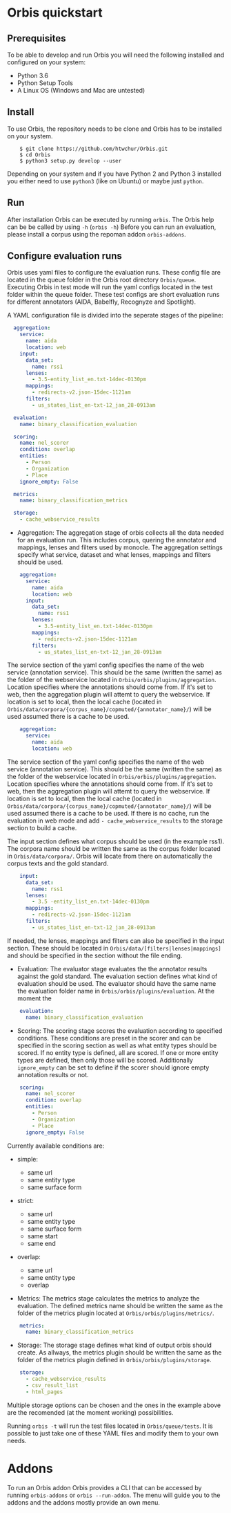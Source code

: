Orbis quickstart
================

Prerequisites
-------------
To be able to develop and run Orbis you will need the following installed and
configured on your system:
- Python 3.6
- Python Setup Tools
- A Linux OS (Windows and Mac are untested)


Install
-------
To use Orbis, the repository needs to be clone and Orbis has to be installed on your system.

```shell
    $ git clone https://github.com/htwchur/Orbis.git
    $ cd Orbis
    $ python3 setup.py develop --user
```

Depending on your system and if you have Python 2 and Python 3 installed you either need to use ```python3``` (like on Ubuntu) or maybe just ```python```.

Run
---

After installation Orbis can be executed by running ```orbis```. The Orbis help can be be called by using ```-h``` (```orbis -h```)
Before you can run an evaluation, please install a corpus using the repoman addon ```orbis-addons```.

Configure evaluation runs
-------------------------
Orbis uses yaml files to configure the evaluation runs. These config file are located in the queue folder in the Orbis root directory ```Orbis/queue```.
Executing Orbis in test mode will run the yaml configs located in the test folder within the queue folder. These test configs are short evaluation runs for different annotators (AIDA, Babelfly, Recognyze and Spotlight).

A YAML configuration file is divided into the seperate stages of the pipeline:

```yaml
  aggregation:
    service:
      name: aida
      location: web
    input:
      data_set:
        name: rss1
      lenses:
        - 3.5-entity_list_en.txt-14dec-0130pm
      mappings:
        - redirects-v2.json-15dec-1121am
      filters:
        - us_states_list_en-txt-12_jan_28-0913am

  evaluation:
    name: binary_classification_evaluation

  scoring:
    name: nel_scorer
    condition: overlap
    entities:
      - Person
      - Organization
      - Place
    ignore_empty: False

  metrics:
    name: binary_classification_metrics

  storage:
    - cache_webservice_results
```

- Aggregation: The aggregation stage of orbis collects all the data needed for an evaluation run. This includes corpus, quering the annotator and mappings, lenses and filters used by monocle. The aggregation settings specify what service, dataset and what lenses, mappings and filters should be used.

```yaml
    aggregation:
      service:
        name: aida
        location: web
      input:
        data_set:
          name: rss1
        lenses:
          - 3.5-entity_list_en.txt-14dec-0130pm
        mappings:
          - redirects-v2.json-15dec-1121am
        filters:
          - us_states_list_en-txt-12_jan_28-0913am
```

The service section of the yaml config specifies the name of the web service (annotation service). This should be the same (written the same) as the folder of the webservice located in ```Orbis/orbis/plugins/aggregation```.
Location specifies where the annotations should come from. If it's set to web, then the aggregation plugin will attemt to query the webservice. If location is set to local, then the local cache (located in ```Orbis/data/corpora/{corpus_name}/copmuted/{annotator_name}/```) will be used assumed there is a cache to be used.

``` yaml
    aggregation:
      service:
        name: aida
        location: web
```

The service section of the yaml config specifies the name of the web service (annotation service). This should be the same (written the same) as the folder of the webservice located in ```Orbis/orbis/plugins/aggregation```.
Location specifies where the annotations should come from. If it's set to web, then the aggregation plugin will attemt to query the webservice. If location is set to local, then the local cache (located in ```Orbis/data/corpora/{corpus_name}/copmuted/{annotator_name}/```) will be used assumed there is a cache to be used.
If there is no cache, run the evaluation in web mode and add ```- cache_webservice_results``` to the storage section to build a cache.

The input section defines what corpus should be used (in the example rss1). The corpora name should be written the same as the corpus folder located in ```Orbis/data/corpora/```.
Orbis will locate from there on automatically the corpus texts and the gold standard.

```yaml
    input:
      data_set:
        name: rss1
      lenses:
        - 3.5 -entity_list_en.txt-14dec-0130pm
      mappings:
        - redirects-v2.json-15dec-1121am
      filters:
        - us_states_list_en-txt-12_jan_28-0913am
```

If needed, the lenses, mappings and filters can also be specified in the input section. These should be located in ```Orbis/data/[filters|lenses|mappings]``` and should be specified in the section without the file ending.


- Evaluation: The evaluator stage evaluates the the annotator results against the gold standard. The evaluation section defines what kind of evaluation should be used. The evaluator should have the same name the evaluation folder name in ```Orbis/orbis/plugins/evaluation```. At the moment the

```yaml
    evaluation:
      name: binary_classification_evaluation
```

- Scoring: The scoring stage scores the evaluation according to specified conditions. These conditions are preset in the scorer and can be specified in the scoring section as well as what entity types should be scored. If no entity type is defined, all are scored. If one or more entity types are defined, then only those will be scored. Additionally ```ignore_empty``` can be set to define if the scorer should ignore empty annotation results or not.

```yaml
    scoring:
      name: nel_scorer
      condition: overlap
      entities:
        - Person
        - Organization
        - Place
      ignore_empty: False
```

Currently available conditions are:
  - simple:
    - same url
    - same entity type
    - same surface form

  - strict:
    - same url
    - same entity type
    - same surface form
    - same start
    - same end

  - overlap:
    - same url
    - same entity type
    - overlap

- Metrics: The metrics stage calculates the metrics to analyze the evaluation. The defined metrics name should be written the same as the folder of the metrics plugin located at ```Orbis/orbis/plugins/metrics/```.

```yaml
    metrics:
      name: binary_classification_metrics
```

- Storage: The storage stage defines what kind of output orbis should create. As allways, the metrics plugin should be written the same as the folder of the metrics plugin defined in ```Orbis/orbis/plugins/storage```.

``` yaml
    storage:
      - cache_webservice_results
      - csv_result_list
      - html_pages
```

Multiple storage options can be chosen and the ones in the example above are the recomended (at the moment working) possibilities.

Running ```orbis -t``` will run the test files located in ```Orbis/queue/tests```. It is possible to just take one of these YAML files and modify them to your own needs.

Addons
======

To run an Orbis addon Orbis provides a CLI that can be accessed by running ```orbis-addons``` or ```orbis --run-addon```. The menu will guide you to the addons and the addons mostly provide an own menu.
